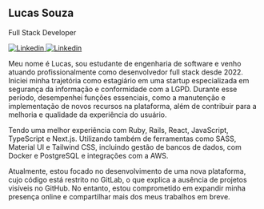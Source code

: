 ## Lucas Souza
Full Stack Developer

<a href="https://www.linkedin.com/in/lucas-souza-fa/" target="_blank">
  <img src="https://imgur.com/gbNAxyt.jpeg" alt="Linkedin" />
</a>

<a href="mailto:lucas.assuino@gmail.com">
 <img src="https://imgur.com/J89synM.jpeg" alt="Linkedin"/>
</a>

Meu nome é Lucas, sou estudante de engenharia de software e venho atuando profissionalmente como desenvolvedor full stack desde 2022. Iniciei minha trajetória como estagiário em uma startup especializada em segurança da informação e conformidade com a LGPD. Durante esse período, desempenhei funções essenciais, como a manutenção e implementação de novos recursos na plataforma, além de contribuir para a melhoria e qualidade da experiência do usuário.

Tendo uma melhor experiência com Ruby, Rails, React, JavaScript, TypeScript e Next.js. Utilizando também de ferramentas como SASS, Material UI e Tailwind CSS, incluindo gestão de bancos de dados, com Docker e PostgreSQL e integrações com a AWS.

Atualmente, estou focado no desenvolvimento de uma nova plataforma, cujo código está restrito no GitLab, o que explica a ausência de projetos visíveis no GitHub. No entanto, estou comprometido em expandir minha presença online e compartilhar mais dos meus trabalhos em breve.
